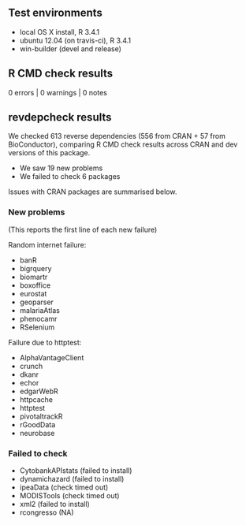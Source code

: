 ## Test environments
* local OS X install, R 3.4.1
* ubuntu 12.04 (on travis-ci), R 3.4.1
* win-builder (devel and release)

## R CMD check results
0 errors | 0 warnings | 0 notes

## revdepcheck results

We checked 613 reverse dependencies (556 from CRAN + 57 from BioConductor), comparing R CMD check results across CRAN and dev versions of this package.

 * We saw 19 new problems
 * We failed to check 6 packages

Issues with CRAN packages are summarised below.

### New problems
(This reports the first line of each new failure)

Random internet failure:

* banR
* bigrquery
* biomartr
* boxoffice
* eurostat
* geoparser
* malariaAtlas
* phenocamr
* RSelenium

Failure due to httptest:

* AlphaVantageClient
* crunch
* dkanr
* echor
* edgarWebR
* httpcache
* httptest
* pivotaltrackR
* rGoodData
* neurobase


### Failed to check

* CytobankAPIstats (failed to install)
* dynamichazard    (failed to install)
* ipeaData         (check timed out)
* MODISTools       (check timed out)
* xml2             (failed to install)
* rcongresso       (NA)
